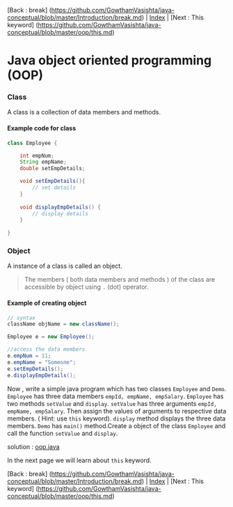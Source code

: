 [Back : break] (https://github.com/GowthamVasishta/java-conceptual/blob/master/Introduction/break.md) | [Index](https://github.com/GowthamVasishta/java-conceptual/tree/master/Introduction) | [Next : This keyword] (https://github.com/GowthamVasishta/java-conceptual/blob/master/oop/this.md)

# Java object oriented programming (OOP)

### Class
A class is a  collection of data members and methods.

#### Example code for class
```java
class Employee {

	int empNum;
	String empName;
	double setEmpDetails;

	void setEmpDetails(){
		// set details
	}
	
	void displayEmpDetails() {
		// display details
	}
	
}

```

### Object
A instance of a class is called an object.
> The members  ( both data members and methods ) of the class are accessible by object using `.` (dot) operator.

#### Example of creating object

```java
// syntax
className objName = new className();

Employee e = new Employee();

//access the data members
e.empNum = 11;
e.empName = "Someone";
e.setEmpDetails();
e.displayEmpDetails();

```

Now , write a simple java program which has two classes `Employee` and `Demo`. 
`Employee` has three data members `empId, empName, empSalary`.  `Employee` has two methods `setValue` and `display`. `setValue` has three arguments `empId, empName, empSalary`. Then assign the values of arguments to respective data members. ( Hint: use `this` keyword). `display` method displays the three data members. 
`Demo` has `main()` method.Create a object of the class `Employee` and call the function `setValue` and `display`.

solution : [oop.java](https://github.com/GowthamVasishta/java-conceptual/blob/master/oop/oop.java)

In the next page we will learn about `this` keyword.

[Back : break] (https://github.com/GowthamVasishta/java-conceptual/blob/master/Introduction/break.md) | [Index](https://github.com/GowthamVasishta/java-conceptual/tree/master/Introduction) | [Next : This keyword] (https://github.com/GowthamVasishta/java-conceptual/blob/master/oop/this.md)

